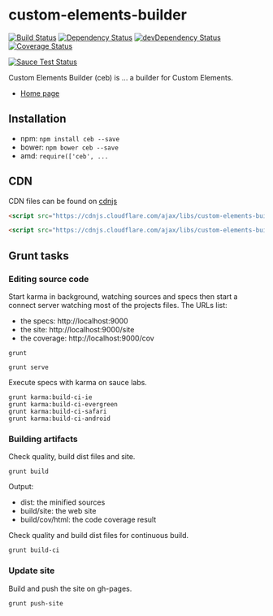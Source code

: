 # custom-elements-builder

[![Build Status](https://travis-ci.org/tmorin/custom-elements-builder.svg)](https://travis-ci.org/tmorin/custom-elements-builder)
[![Dependency Status](https://david-dm.org/tmorin/custom-elements-builder.png)](https://david-dm.org/tmorin/custom-elements-builder)
[![devDependency Status](https://david-dm.org/tmorin/custom-elements-builder/dev-status.png)](https://david-dm.org/tmorin/custom-elements-builder#info=devDependencies)
[![Coverage Status](https://coveralls.io/repos/tmorin/custom-elements-builder/badge.svg)](https://coveralls.io/r/tmorin/custom-elements-builder)

[![Sauce Test Status](https://saucelabs.com/browser-matrix/customelementbuilder.svg)](https://saucelabs.com/u/customelementbuilder)

Custom Elements Builder (ceb) is ... a builder for Custom Elements.

- [Home page](http://tmorin.github.io/custom-elements-builder/)

## Installation

- npm: `npm install ceb --save`
- bower: `npm bower ceb --save`
- amd: `require(['ceb', ...`

## CDN

CDN files can be found on [cdnjs](https://cdnjs.com/libraries/custom-elements-builder)
```html
<script src="https://cdnjs.cloudflare.com/ajax/libs/custom-elements-builder/0.1.0/ceb.min.js"></script>
```
```html
<script src="https://cdnjs.cloudflare.com/ajax/libs/custom-elements-builder/0.1.0/ceb-feature-template.min.js"></script>
```

## Grunt tasks

### Editing source code

Start karma in background, watching sources and specs then
start a connect server watching most of the projects files. The URLs list:
- the specs: http://localhost:9000
- the site: http://localhost:9000/site
- the coverage: http://localhost:9000/cov
```shell
grunt
```
```shell
grunt serve
```

Execute specs with karma on sauce labs.
```shell
grunt karma:build-ci-ie
grunt karma:build-ci-evergreen
grunt karma:build-ci-safari
grunt karma:build-ci-android
```

### Building artifacts

Check quality, build dist files and site.
```shell
grunt build
```
Output:
- dist: the minified sources
- build/site: the web site
- build/cov/html: the code coverage result

Check quality and build dist files for continuous build.
```shell
grunt build-ci
```

### Update site

Build and push the site on gh-pages.
```shell
grunt push-site
```
